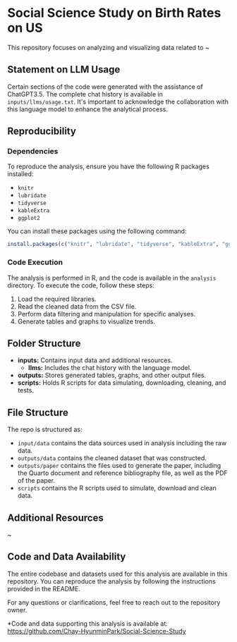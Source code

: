 # Social Science Study on Birth Rates on US

This repository focuses on analyzing and visualizing data related to ~

## Statement on LLM Usage
Certain sections of the code were generated with the assistance of ChatGPT3.5. The complete chat history is available in `inputs/llms/usage.txt`. It's important to acknowledge the collaboration with this language model to enhance the analytical process.

## Reproducibility

### Dependencies
To reproduce the analysis, ensure you have the following R packages installed:

- `knitr`
- `lubridate`
- `tidyverse`
- `kableExtra`
- `ggplot2`

You can install these packages using the following command:

```R
install.packages(c("knitr", "lubridate", "tidyverse", "kableExtra", "ggplot2"))
```

### Code Execution
The analysis is performed in R, and the code is available in the `analysis` directory. To execute the code, follow these steps:

1. Load the required libraries.
2. Read the cleaned data from the CSV file.
3. Perform data filtering and manipulation for specific analyses.
4. Generate tables and graphs to visualize trends.


## Folder Structure

- **inputs:** Contains input data and additional resources.
  - **llms:** Includes the chat history with the language model.
- **outputs:** Stores generated tables, graphs, and other output files.
- **scripts:** Holds R scripts for data simulating, downloading, cleaning, and tests.

## File Structure

The repo is structured as:

-   `input/data` contains the data sources used in analysis including the raw data.
-   `outputs/data` contains the cleaned dataset that was constructed.
-   `outputs/paper` contains the files used to generate the paper, including the Quarto document and reference bibliography file, as well as the PDF of the paper. 
-   `scripts` contains the R scripts used to simulate, download and clean data.
  
## Additional Resources
~


## Code and Data Availability

The entire codebase and datasets used for this analysis are available in this repository. You can reproduce the analysis by following the instructions provided in the README.

For any questions or clarifications, feel free to reach out to the repository owner.

*Code and data supporting this analysis is available at: https://github.com/Chay-HyunminPark/Social-Science-Study
